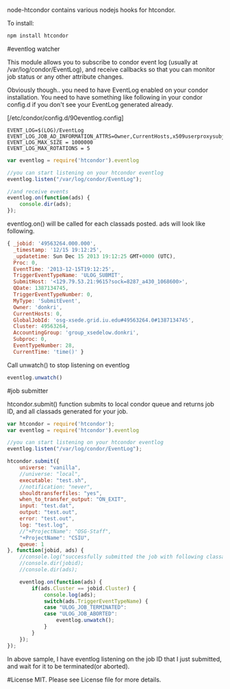node-htcondor contains various nodejs hooks for htcondor.

To install:

```bash
npm install htcondor
```

#eventlog watcher

This module allows you to subscribe to condor event log (usually at /var/log/condor/EventLog), and receive callbacks so that you can monitor job status or any other attribute changes.

Obviously though.. you need to have EventLog enabled on your condor installation. You need to have something like following in your condor config.d if you don't see your EventLog generated already.

[/etc/condor/config.d/90eventlog.config]
```
EVENT_LOG=$(LOG)/EventLog
EVENT_LOG_JOB_AD_INFORMATION_ATTRS=Owner,CurrentHosts,x509userproxysubject,AccountingGroup,GlobalJobId,QDate,JobStartDate,JobCurrentStartDate,JobFinishedHookDone,MATCH_EXP_JOBGLIDEIN_Site,RemoteHost
EVENT_LOG_MAX_SIZE = 1000000
EVENT_LOG_MAX_ROTATIONS = 5
```

```javascript
var eventlog = require('htcondor').eventlog

//you can start listening on your htcondor eventlog
eventlog.listen("/var/log/condor/EventLog");

//and receive events
eventlog.on(function(ads) {
    console.dir(ads);
});
````

eventlog.on() will be called for each classads posted. ads will look like following.

```javascript
{ _jobid: '49563264.000.000',
  _timestamp: '12/15 19:12:25',
  _updatetime: Sun Dec 15 2013 19:12:25 GMT+0000 (UTC),
  Proc: 0,
  EventTime: '2013-12-15T19:12:25',
  TriggerEventTypeName: 'ULOG_SUBMIT',
  SubmitHost: '<129.79.53.21:9615?sock=8287_a430_1068600>',
  QDate: 1387134745,
  TriggerEventTypeNumber: 0,
  MyType: 'SubmitEvent',
  Owner: 'donkri',
  CurrentHosts: 0,
  GlobalJobId: 'osg-xsede.grid.iu.edu#49563264.0#1387134745',
  Cluster: 49563264,
  AccountingGroup: 'group_xsedelow.donkri',
  Subproc: 0,
  EventTypeNumber: 28,
  CurrentTime: 'time()' }
```

Call unwatch() to stop listening on eventlog

```javascript
eventlog.unwatch()
```
            

#job submitter

htcondor.submit() function submits to local condor queue and returns job ID, and all classads generated for your job.

```javascript
var htcondor = require('htcondor');
var eventlog = require('htcondor').eventlog

//you can start listening on your htcondor eventlog
eventlog.listen("/var/log/condor/EventLog");

htcondor.submit({
    universe: "vanilla",
    //universe: "local",
    executable: "test.sh",
    //notification: "never",
    shouldtransferfiles: "yes",
    when_to_transfer_output: "ON_EXIT",
    input: "test.dat",
    output: "test.out",
    error: "test.out",
    log: "test.log",
    //"+ProjectName": "OSG-Staff",
    "+ProjectName": "CSIU",
    queue: 1
}, function(jobid, ads) {
    //console.log("successfully submitted the job with following classad attributes");
    //console.dir(jobid);
    //console.dir(ads);

    eventlog.on(function(ads) {
        if(ads.Cluster == jobid.Cluster) {
            console.log(ads);
            switch(ads.TriggerEventTypeName) {
            case "ULOG_JOB_TERMINATED":
            case "ULOG_JOB_ABORTED":
                eventlog.unwatch();
            }
        }
    });
});

```

In above sample, I have eventlog listening on the job ID that I just submitted, and wait for it to be terminated(or aborted).

#License
MIT. Please see License file for more details.
